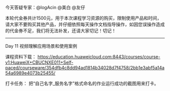 
今天答疑专家：@logAcin @美白 @友仔

本轮代金券共计1500元，用于本次课程学习资源的购买，限制使用产品和时间，请大家不要购买其他产品，并仔细依照每天操作文档指导操作，如因您误操作造成的代金券不足，我们将无法补发，还请大家切记！切记！
 
------------------
Day 11 视频理解应用场景和使用案例

课程资料下载：
https://education.huaweicloud.com:8443/courses/course-v1:HuaweiX+CBUCNXE011+Self-paced/courseware/354dfb4c8dd94ad1814b34028d7f4758/2bb1e3abf5a14a54a6989e4073b25455/

打卡任务：
把“自己名字_服务名字”格式命名的作业运行成功的截图用来打卡。
